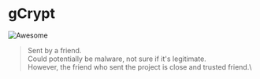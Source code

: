 # gCrypt #

![Awesome](https://cdn.rawgit.com/sindresorhus/awesome/d7305f38d29fed78fa85652e3a63e154dd8e8829/media/badge.svg)


> Sent by a friend.\
> Could potentially be malware, not sure if it's legitimate.\
> However, the friend who sent the project is close and trusted friend.\

